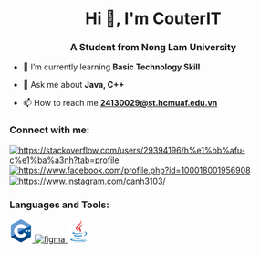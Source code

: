 <h1 align="center">Hi 👋, I'm CouterIT</h1>
<h3 align="center">A Student from Nong Lam University</h3>

- 🌱 I’m currently learning **Basic Technology Skill**

- 💬 Ask me about **Java, C++**

- 📫 How to reach me **24130029@st.hcmuaf.edu.vn**

<h3 align="left">Connect with me:</h3>
<p align="left">
<a href="https://stackoverflow.com/users/https://stackoverflow.com/users/29394196/h%e1%bb%afu-c%e1%ba%a3nh?tab=profile" target="blank"><img align="center" src="https://raw.githubusercontent.com/rahuldkjain/github-profile-readme-generator/master/src/images/icons/Social/stack-overflow.svg" alt="https://stackoverflow.com/users/29394196/h%e1%bb%afu-c%e1%ba%a3nh?tab=profile" height="30" width="40" /></a>
<a href="https://fb.com/https://www.facebook.com/profile.php?id=100018001956908" target="blank"><img align="center" src="https://raw.githubusercontent.com/rahuldkjain/github-profile-readme-generator/master/src/images/icons/Social/facebook.svg" alt="https://www.facebook.com/profile.php?id=100018001956908" height="30" width="40" /></a>
<a href="https://instagram.com/https://www.instagram.com/canh3103/" target="blank"><img align="center" src="https://raw.githubusercontent.com/rahuldkjain/github-profile-readme-generator/master/src/images/icons/Social/instagram.svg" alt="https://www.instagram.com/canh3103/" height="30" width="40" /></a>
</p>

<h3 align="left">Languages and Tools:</h3>
<p align="left"> <a href="https://www.w3schools.com/cpp/" target="_blank" rel="noreferrer"> <img src="https://raw.githubusercontent.com/devicons/devicon/master/icons/cplusplus/cplusplus-original.svg" alt="cplusplus" width="40" height="40"/> </a> <a href="https://www.figma.com/" target="_blank" rel="noreferrer"> <img src="https://www.vectorlogo.zone/logos/figma/figma-icon.svg" alt="figma" width="40" height="40"/> </a> <a href="https://www.java.com" target="_blank" rel="noreferrer"> <img src="https://raw.githubusercontent.com/devicons/devicon/master/icons/java/java-original.svg" alt="java" width="40" height="40"/> </a> </p>

